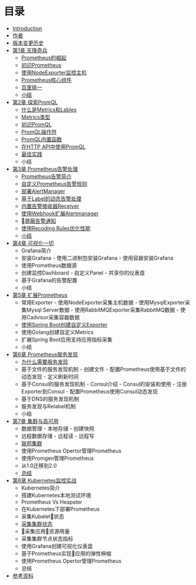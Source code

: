# 目录

- [Introduction](README.md)
- [作者](AUTHOR.md)
- [版本变更历史](CHANGELOGS.md)
- [第1章 天降奇兵](./chapter0/README.md)
  - [Prometheus的崛起](./sources/why-monitor.md)
  - [初识Prometheus](./sources/prometheus-quick-start.md)
  - [使用NodeExporter监控主机](./sources/prometheus-quick-start-node-exporter.md)
  - [Prometheus核心组件](./sources/prometheus-architecture-and-components.md)
  - [百里挑一](./sources/comparison_with_other.md)
  - [小结](./chapter0/SUMMARY.md)
- [第2章 探索PromQL](./chapter2/README.md)
  - [什么是Metrics和Lables](./sources/what-is-prometheus-metrics-and-labels.md)
  - [Metrics类型](./sources/prometheus-metrics-types.md)
  - [初识PromQL](./sources/prometheus-query-language.md)
  - [PromQL操作符](./sources/prometheus-promql-operators.md)
  - [PromQL内置函数](./sources/prometheus-promql-functions.md)
  - [在HTTP API中使用PromQL](./sources/prometheus-promql-with-http-api.md)
  <!-- - [新的存储层](./sources/prometheus-storage-v2.md) -->
  - [最佳实践](./sources/prometheus-promql-best-praticase.md)
  - 小结
- [第3章 Prometheus告警处理](./chapter3/README.md)
  - [Prometheus告警简介](./sources/prometheus-alert-manager-overview.md)
  - [自定义Prometheus告警规则](./sources/prometheus-alert-rule.md)
  - [部署AlertManager](./sources/install-alert-manager.md)
  - [基于Label的动态告警处理](./sources/alert-manager-routes.md)
  - [内置告警接收器Receiver](./sources/alert-manager-with-smtp.md)
  - [使用Webhook扩展Alertmanager](./sources/alert-manager-extension-with-webhook.md)
  - [屏蔽告警通知](./sources/alert-manager-inhibit.md)
  <!-- - [临时屏蔽告警通知](./sources/alert-manager-mute.md) -->
  - [使用Recoding Rules优化性能](./sources/prometheus-recoding-rules.md)
  - [小结](./chapter3/SUMMARY.md)
- [第4章 可视化一切](./chapter4/README.md)
  - Grafana简介
  - 安装Grafana
        - 使用二进制包安装Grafana
        - 使用容器安装Grafana
  - 使用Prometheus数据源
  - 创建监控Dashboard
        - 自定义Panel
        - 共享你的仪表盘
  - 基于Grafana的告警配置
  - 小结
- [第5章 扩展Prometheus](./chapter5/README.md)
  - 常用Exporter
        - 使用NodeExporter采集主机数据
        - 使用MysqlExporter采集Mysql Server数据
        - 使用RabbitMQExporter采集RabbitMQ数据
        - 使用Cadvisor采集容器数据
  - [使用Spring Boot创建自定义Exporter](sources/custom_metrics_with_java_sdk.md)
  - 使用Golang创建自定义Metrics
  - 扩展Spring Boot应用支持应用指标采集
  - 小结
- [第6章 Prometheus服务发现](./chapter6/README.md)
  - [为什么需要服务发现](./sources/why-need-service-discovery.md)
  - 基于文件的服务发现机制
        - 创建文件
        - 配置Prometheus使用基于文件的动态发现
        - 定义刷新时间
  - 基于Consul的服务发现机制
        - Consul介绍
        - Consul的安装和使用
        - 注册Exporter到Consul
        - 配置Prometheus使用Consul动态发现
  - 基于DNS的服务发现机制
  - 服务发现与Relabel机制
  - 小结
- [第7章 集群与高可用](./chapter7/READMD.md)
  - 数据管理
        - 本地存储
        - 创建快照
  - 远程数据存储
        - 远程读
        - 远程写
  - [联邦集群](./sources/scale-prometheus-with-federation.md)
  - 使用Prometheus Opertor管理Prometheus
  - 使用Promgen管理Prometheus
  - 从1.0迁移到2.0
  - [总结](./chapter4/SUMMARY.md)
- [第8章 Kubernetes监控实战](./chapter8/READMD.md)
  - Kubernetes简介
  - 搭建Kubernetes本地测试环境
  - Prometheus Vs Heapster
  - 在Kubernetes下部署Prometheus
  - 采集Kubelet状态
  - [采集集群状态](./sources/expose-cluster-level-metrics-with-kube-state-metrics.md)
  - 采集应用资源用量
  - 采集集群节点状态指标
  - 使用Grafana创建可视化仪表盘
  - 基于Prometheus实现应用的弹性伸缩
  - 使用Prometheus Opertor管理Prometheus
  - 总结
- [参考资料](./REFERENCES.md)